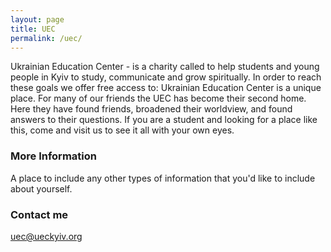 ```yaml
---
layout: page
title: UEC
permalink: /uec/
---
```


Ukrainian Education Center - is a charity called to help students and young people in Kyiv to study, communicate and grow spiritually. In order to reach these goals we offer free access to:
Ukrainian Education Center is a unique place. For many of our friends the UEC has become their second home. Here they have found friends, broadened their worldview, and found answers to their questions. If you are a student and looking for a place like this, come and visit us to see it all with your own eyes.

### More Information

A place to include any other types of information that you'd like to include about yourself.

### Contact me

[uec@ueckyiv.org](mailto:uec@ueckyiv.org)